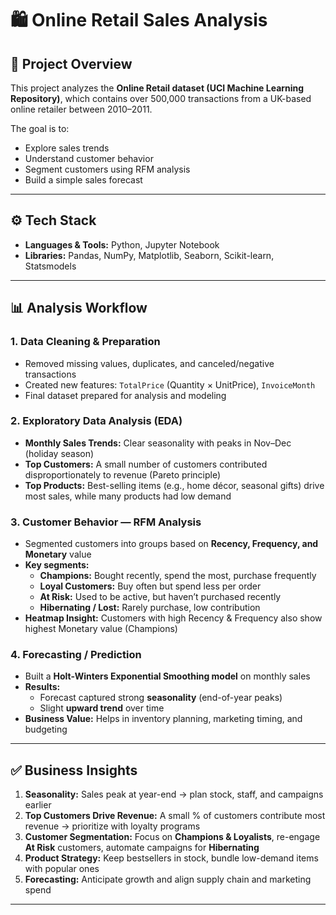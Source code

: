 # 🛍️ Online Retail Sales Analysis  

## 📖 Project Overview  
This project analyzes the **Online Retail dataset (UCI Machine Learning Repository)**, which contains over 500,000 transactions from a UK-based online retailer between 2010–2011.  

The goal is to:  
- Explore sales trends  
- Understand customer behavior  
- Segment customers using RFM analysis  
- Build a simple sales forecast  

---

## ⚙️ Tech Stack  
- **Languages & Tools:** Python, Jupyter Notebook  
- **Libraries:** Pandas, NumPy, Matplotlib, Seaborn, Scikit-learn, Statsmodels  

---

## 📊 Analysis Workflow  

### 1. Data Cleaning & Preparation  
- Removed missing values, duplicates, and canceled/negative transactions  
- Created new features: `TotalPrice` (Quantity × UnitPrice), `InvoiceMonth`  
- Final dataset prepared for analysis and modeling  

### 2. Exploratory Data Analysis (EDA)  
- **Monthly Sales Trends:** Clear seasonality with peaks in Nov–Dec (holiday season)  
- **Top Customers:** A small number of customers contributed disproportionately to revenue (Pareto principle)  
- **Top Products:** Best-selling items (e.g., home décor, seasonal gifts) drive most sales, while many products had low demand  

### 3. Customer Behavior — RFM Analysis  
- Segmented customers into groups based on **Recency, Frequency, and Monetary** value  
- **Key segments:**  
  - **Champions:** Bought recently, spend the most, purchase frequently  
  - **Loyal Customers:** Buy often but spend less per order  
  - **At Risk:** Used to be active, but haven’t purchased recently  
  - **Hibernating / Lost:** Rarely purchase, low contribution  
- **Heatmap Insight:** Customers with high Recency & Frequency also show highest Monetary value (Champions)  

### 4. Forecasting / Prediction  
- Built a **Holt-Winters Exponential Smoothing model** on monthly sales  
- **Results:**  
  - Forecast captured strong **seasonality** (end-of-year peaks)  
  - Slight **upward trend** over time  
- **Business Value:** Helps in inventory planning, marketing timing, and budgeting  

---

## ✅ Business Insights  
1. **Seasonality:** Sales peak at year-end → plan stock, staff, and campaigns earlier  
2. **Top Customers Drive Revenue:** A small % of customers contribute most revenue → prioritize with loyalty programs  
3. **Customer Segmentation:** Focus on **Champions & Loyalists**, re-engage **At Risk** customers, automate campaigns for **Hibernating**  
4. **Product Strategy:** Keep bestsellers in stock, bundle low-demand items with popular ones  
5. **Forecasting:** Anticipate growth and align supply chain and marketing spend  

---

  
